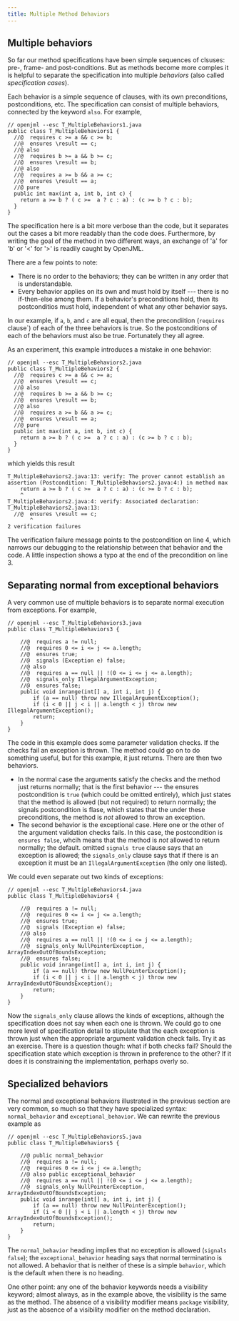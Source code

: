 ```yaml
---
title: Multiple Method Behaviors
---
```


## Multiple behaviors

So far our method specifications have been simple sequences of clsuses: pre-, frame- and post-conditions.
But as methods become more comples it is helpful to separate the specification into multiple _behaviors_
(also called _specification cases_).

Each behavior is a simple sequence of clauses, with its own preconditions, postconditions, etc.
The specification can consist of multiple behaviors, connected by the keyword `also`.
For example,
```
// openjml --esc T_MultipleBehaviors1.java
public class T_MultipleBehaviors1 {
  //@  requires c >= a && c >= b;
  //@  ensures \result == c;
  //@ also
  //@  requires b >= a && b >= c;
  //@  ensures \result == b;
  //@ also
  //@  requires a >= b && a >= c;
  //@  ensures \result == a;
  //@ pure
  public int max(int a, int b, int c) {
    return a >= b ? ( c >=  a ? c : a) : (c >= b ? c : b);
  }
}
```
The specification here is a bit more verbose than the code, but it separates out the cases a bit more readably than the code does.
Furthermore, by writing the goal of the method in two different ways, an exchange of 'a' for 'b' or '<' for '>' is readily caught by OpenJML.

There are a few points to note:
* There is no order to the behaviors; they can be written in any order that is understandable.
* Every behavior applies on its own and must hold by itself --- there is no if-then-else  among them. If a behavior's preconditions hold,
then its postconditios must hold, independent of what any other behavior says.

In our example, if `a`, `b`, and `c` are all equal, then the precondiition (`requires` clause`) of each of the three behaviors is true.
So the postconditions of each of the behaviors must also be true.  Fortunately they all agree.

As an experiment, this example introduces a mistake in one behavior:
```
// openjml --esc T_MultipleBehaviors2.java
public class T_MultipleBehaviors2 {
  //@  requires c >= a && c >= a;
  //@  ensures \result == c;
  //@ also
  //@  requires b >= a && b >= c;
  //@  ensures \result == b;
  //@ also
  //@  requires a >= b && a >= c;
  //@  ensures \result == a;
  //@ pure
  public int max(int a, int b, int c) {
    return a >= b ? ( c >=  a ? c : a) : (c >= b ? c : b);
  }
}
```
which yields this result
```
T_MultipleBehaviors2.java:13: verify: The prover cannot establish an assertion (Postcondition: T_MultipleBehaviors2.java:4:) in method max
    return a >= b ? ( c >=  a ? c : a) : (c >= b ? c : b);
    ^
T_MultipleBehaviors2.java:4: verify: Associated declaration: T_MultipleBehaviors2.java:13:
  //@  ensures \result == c;
       ^
2 verification failures
```
The verification failure message points to the postcondition on line 4, which narrows our debugging to the relationship between
that behavior and the code. A little inspection shows a typo at the end of the precondition on line 3.

## Separating normal from exceptional behaviors

A very common use of multiple behaviors is to separate normal execution from exceptions. For example,
```
// openjml --esc T_MultipleBehaviors3.java
public class T_MultipleBehaviors3 {

    //@  requires a != null;
    //@  requires 0 <= i <= j <= a.length;
    //@  ensures true;
    //@  signals (Exception e) false;
    //@ also
    //@  requires a == null || !(0 <= i <= j <= a.length);
    //@  signals_only IllegalArgumentException;
    //@  ensures false;
    public void inrange(int[] a, int i, int j) { 
        if (a == null) throw new IllegalArgumentException();
        if (i < 0 || j < i || a.length < j) throw new IllegalArgumentException();
        return;
    }
}
```
The code in this example does some parameter validation checks. If the checks fail an exception is thrown.
The method could go on to do something useful, but for this example, it just returns.
There are then two behaviors. 
* In the normal case the arguments satisfy the checks and the method just returns normally;
that is the first behavior --- the ensures postcondition is `true` (which could be omitted entirely), which just states that
the method is allowed (but not required) to return normally; the signals postcondition is flase, which states that the under
these preconditions, the method is _not_ allowed to throw an exception.
* The second behavior is the exceptional case. Here one or the other of the argument validation checks fails. In this case, the postcondition is `ensures false`, whcih means that the method is _not_ allowed to return normally; the default. omitted `signals true` clause says that an exception is allowed; the `signals_only` clause says that if there is an exception it must be an `IllegalArgumentException` (the only one listed).

We could even separate out two kinds of exceptions:
```
// openjml --esc T_MultipleBehaviors4.java
public class T_MultipleBehaviors4 {

    //@  requires a != null;
    //@  requires 0 <= i <= j <= a.length;
    //@  ensures true;
    //@  signals (Exception e) false;
    //@ also
    //@  requires a == null || !(0 <= i <= j <= a.length);
    //@  signals_only NullPointerException, ArrayIndexOutOfBoundsException;
    //@  ensures false;
    public void inrange(int[] a, int i, int j) { 
        if (a == null) throw new NullPointerException();
        if (i < 0 || j < i || a.length < j) throw new ArrayIndexOutOfBoundsException();
        return;
    }
}
```
Now the `signals_only` clause allows the kinds of exceptions, although the specification does not say when each one is thrown. We could go to one more level of specification detail to stipulate that the each exception is thrown just when the appropriate argument validation check fails. Try it as an exercise. There is a question though: what if both checks fail? Should the specification state which exception is thrown in preference to the other? If it does it is constraining the implementation, perhaps overly so.

## Specialized behaviors

The normal and exceptional behaviors illustrated in the previous section are very common, so much so that they have specialized syntax: `normal_behavior` and `exceptional_behavior`. We can rewrite the previous example as 
```
// openjml --esc T_MultipleBehaviors5.java
public class T_MultipleBehaviors5 {

    //@ public normal_behavior
    //@  requires a != null;
    //@  requires 0 <= i <= j <= a.length;
    //@ also public exceptional_behavior
    //@  requires a == null || !(0 <= i <= j <= a.length);
    //@  signals_only NullPointerException, ArrayIndexOutOfBoundsException;
    public void inrange(int[] a, int i, int j) { 
        if (a == null) throw new NullPointerException();
        if (i < 0 || j < i || a.length < j) throw new ArrayIndexOutOfBoundsException();
        return;
    }
}
```
The `normal_behavior` heading implies that no exception is allowed (`signals false`); the `exceptional_behavior` heading says that normal terminatino is not allowed.
A behavior that is neither of these is a simple `behavior`, which is the default when there is no heading.

One other point: any one of the behavior keywords needs a visibility keyword; almost always, as in the example above, the visibility is the same as the method. The absence of a visibility modifier means `package` visibility, just as the absence of a visibility modifier on the method declaration.


